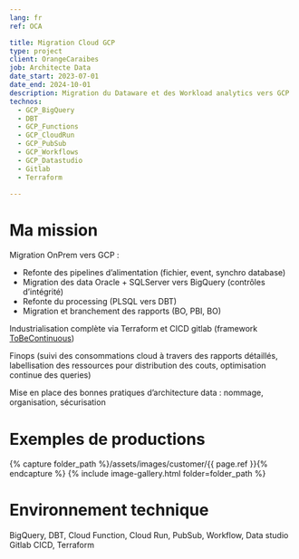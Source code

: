 ```yaml
---
lang: fr
ref: OCA

title: Migration Cloud GCP
type: project
client: OrangeCaraibes
job: Architecte Data
date_start: 2023-07-01
date_end: 2024-10-01
description: Migration du Dataware et des Workload analytics vers GCP
technos:
  - GCP_BigQuery
  - DBT
  - GCP_Functions
  - GCP_CloudRun
  - GCP_PubSub
  - GCP_Workflows
  - GCP_Datastudio
  - Gitlab
  - Terraform

---
```

# Ma mission

Migration OnPrem vers GCP : 
-	Refonte des pipelines d’alimentation (fichier, event, synchro database)
-	Migration des data Oracle + SQLServer vers BigQuery (contrôles d’intégrité)
-	Refonte du processing (PLSQL vers DBT)
-	Migration et branchement des rapports (BO, PBI, BO)

Industrialisation complète via Terraform et CICD gitlab (framework [ToBeContinuous](https://to-be-continuous.gitlab.io/doc/intro/))

Finops (suivi des consommations cloud à travers des rapports détaillés, labellisation des ressources pour distribution des couts, optimisation continue des queries)

Mise en place des bonnes pratiques d’architecture data : nommage, organisation, sécurisation

# Exemples de productions
{% capture folder_path %}/assets/images/customer/{{ page.ref }}{% endcapture %}
{% include image-gallery.html folder=folder_path %}

# Environnement technique
BigQuery, DBT, Cloud Function, Cloud Run, PubSub, Workflow, Data studio
Gitlab CICD, Terraform